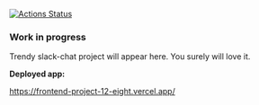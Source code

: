 [![Actions Status](https://github.com/Zhostt/frontend-project-12/workflows/hexlet-check/badge.svg)](https://github.com/Zhostt/frontend-project-12/actions)

### Work in progress
Trendy slack-chat project will appear here.
You surely will love it.

**Deployed app:**

https://frontend-project-12-eight.vercel.app/
